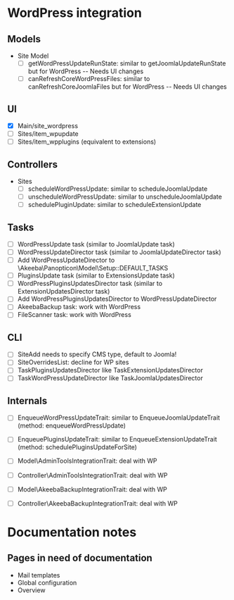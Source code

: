 # WordPress integration

## Models
* Site Model
  * [ ] getWordPressUpdateRunState: similar to getJoomlaUpdateRunState but for WordPress -- Needs UI changes
  * [ ] canRefreshCoreWordPressFiles: similar to canRefreshCoreJoomlaFiles but for WordPress -- Needs UI changes

## UI
* [x] Main/site_wordpress
* [ ] Sites/item_wpupdate
* [ ] Sites/item_wpplugins (equivalent to extensions)

## Controllers
* Sites
  * [ ] scheduleWordPressUpdate: similar to scheduleJoomlaUpdate
  * [ ] unscheduleWordPressUpdate: similar to unscheduleJoomlaUpdate
  * [ ] schedulePluginUpdate: similar to scheduleExtensionUpdate

## Tasks

* [ ] WordPressUpdate task (similar to JoomlaUpdate task)
* [ ] WordPressUpdateDirector task (similar to JoomlaUpdateDirector task)
* [ ] Add WordPressUpdateDirector to \Akeeba\Panopticon\Model\Setup::DEFAULT_TASKS
* [ ] PluginsUpdate task (similar to ExtensionsUpdate task)
* [ ] WordPressPluginsUpdatesDirector task (similar to ExtensionUpdatesDirector task)
* [ ] Add WordPressPluginsUpdatesDirector to WordPressUpdateDirector
* [ ] AkeebaBackup task: work with WordPress
* [ ] FileScanner task: work with WordPress

## CLI

* [ ] SiteAdd needs to specify CMS type, default to Joomla!
* [ ] SiteOverridesList: decline for WP sites
* [ ] TaskPluginsUpdatesDirector like TaskExtensionUpdatesDirector
* [ ] TaskWordPressUpdateDirector like TaskJoomlaUpdatesDirector

## Internals

* [ ] EnqueueWordPressUpdateTrait: similar to EnqueueJoomlaUpdateTrait (method: enqueueWordPressUpdate)
* [ ] EnqueuePluginsUpdateTrait: similar to EnqueueExtensionUpdateTrait (method: schedulePluginsUpdateForSite)
* [ ] Model\AdminToolsIntegrationTrait: deal with WP
* [ ] Controller\AdminToolsIntegrationTrait: deal with WP
* [ ] Model\AkeebaBackupIntegrationTrait: deal with WP
* [ ] Controller\AkeebaBackupIntegrationTrait: deal with WP




# Documentation notes

## Pages in need of documentation

* Mail templates
* Global configuration
* Overview
